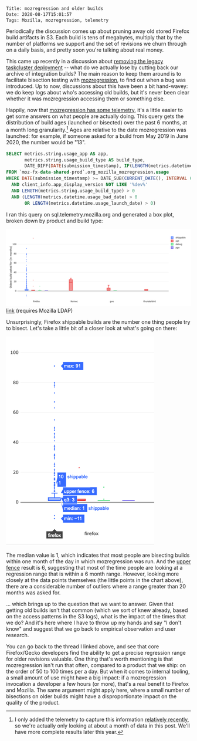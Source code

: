     Title: mozregression and older builds
    Date: 2020-08-17T15:01:57
    Tags: Mozilla, mozregression, telemetry

Periodically the discussion comes up about pruning away old stored Firefox build artifacts in S3. Each build is tens of megabytes, multiply that by the number of platforms we support and the set of revisions we churn through on a daily basis, and pretty soon you're talking about real money.

This came up recently in a discussion about [removing the legacy taskcluster deployment](https://groups.google.com/g/mozilla.dev.platform/c/0OV_M3b-cMM/m/kkknfFdECgAJ) -- what do we actually lose by cutting back our archive of integration builds? The main reason to keep them around is to facilitate bisection testing with [mozregression](https://mozilla.github.io/mozregression/), to find out when a bug was introduced. Up to now, discussions about this have been a bit hand-wavey: we do keep logs about who's accessing old builds, but it's never been clear whether it was mozregression accessing them or something else.

Happily, now that [mozregression has some telemetry](/blog/2020/05/this-week-in-glean-mozregression-telemetry-part-2/), it's a little easier to get some answers on what people are actually doing. This query gets the distribution of build ages (launched or bisected) over the past 6 months, at a month long granularity.[^1] Ages are relative to the date mozregression was launched: for example, if someone asked for a build from May 2019 in June 2020, the number would be "13".

[^1]: I only added the telemetry to capture this information [relatively recently](https://bugzilla.mozilla.org/show_bug.cgi?id=1651401), so we're actually only looking at about a month of data in this post. We'll have more complete results later this year.

```sql
SELECT metrics.string.usage_app AS app,
       metrics.string.usage_build_type AS build_type,
       DATE_DIFF(DATE(submission_timestamp), IF(LENGTH(metrics.datetime.usage_bad_date) > 0, PARSE_DATE('%Y-%m-%d', substr(metrics.datetime.usage_bad_date, 1, 10)), PARSE_DATE('%Y-%m-%d', substr(metrics.datetime.usage_launch_date, 1, 10))), MONTH) + 1 AS build_age
FROM `moz-fx-data-shared-prod`.org_mozilla_mozregression.usage
WHERE DATE(submission_timestamp) >= DATE_SUB(CURRENT_DATE(), INTERVAL 6 MONTH)
  AND client_info.app_display_version NOT LIKE '%dev%'
  AND LENGTH(metrics.string.usage_build_type) > 0
  AND (LENGTH(metrics.datetime.usage_bad_date) > 0
       OR LENGTH(metrics.datetime.usage_launch_date) > 0)
```

I ran this query on sql.telemetry.mozilla.org and generated a box plot, broken down by product and build type:

![](/files/2020/08/mozregression-build-age-box-plot.png)
[link](https://sql.telemetry.mozilla.org/queries/73968#184980) (requires Mozilla LDAP)

Unsurprisingly, Firefox shippable builds are the number one thing people try to bisect. Let's take a little bit of a closer look at what's going on there:

![](/files/2020/08/mozregression-build-age-box-plot-detail.png)

The median value is 1, which indicates that most people are bisecting builds within one month of the day in which mozregression was run. And the [upper fence](https://www.statisticshowto.com/upper-and-lower-fences/) result is 6, suggesting that most of the time people are looking at a regression range that is within a 6 month range. However, looking more closely at the data points themselves (the little points in the chart above), there are a considerable number of outliers where a range greater than 20 months was asked for.

... which brings up to the question that we want to answer. Given that getting old builds isn't that common (which we sort of knew already, based on the access patterns in the S3 logs), what is the impact of the times that we do? And it's here where I have to throw up my hands and say "I don't know" and suggest that we go back to empirical observation and user research. 

You can go back to the thread I linked above, and see that core Firefox/Gecko developers find the ability to get a precise regression range for older revisions valuable. One thing that's worth mentioning is that mozregression isn't run that often, compared to a product that we ship: on the order of 50 to 100 times per a day. But when it comes to internal tooling, a small amount of use might have a big impact: if a mozregression invocation a developer a few hours (or more), that's a real benefit to Firefox and Mozilla. The same argument might apply here, where a small number of bisections on older builds might have a disproportionate impact on the quality of the product.